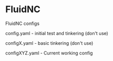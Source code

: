 # FluidNC
FluidNC configs

config.yaml - initial test and tinkering (don't use)

configX.yaml - basic tinkering (don't use)

configXYZ.yaml - Current working config
